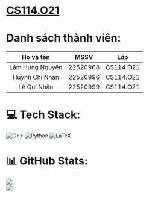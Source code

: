 
# [CS114.O21](https://github.com/Kussssssss/CS114.O21)


# Danh sách thành viên:
| Họ và tên      | MSSV | Lớp     |
| :----:        |    :----:   |          :----: |
| Lâm Hưng Nguyên     | 22520968       | CS114.O21  |
| Huỳnh Chí Nhân    | 22520996       | CS114.O21      |
| Lê Quí Nhân   | 22520999       | CS114.O21      |



# 💻 Tech Stack:
![C++](https://img.shields.io/badge/c++-%2300599C.svg?style=for-the-badge&logo=c%2B%2B&logoColor=white) ![Python](https://img.shields.io/badge/python-3670A0?style=for-the-badge&logo=python&logoColor=ffdd54) ![LaTeX](https://img.shields.io/badge/latex-%23008080.svg?style=for-the-badge&logo=latex&logoColor=white)
# 📊 GitHub Stats:
![](https://github-readme-streak-stats.herokuapp.com/?user=Kussssssss&theme=dark&hide_border=false)<br/>
![](https://github-readme-stats.vercel.app/api/top-langs/?username=Kussssssss&theme=dark&hide_border=false&include_all_commits=true&count_private=true&layout=compact)


